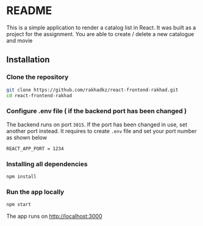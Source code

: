 # README

This is a simple application to render a catalog list in React. It was built as a project for the assignment. You are able to create / delete a new catalogue and movie

## Installation

### Clone the repository

```bash
git clone https://github.com/rakhadkz/react-frontend-rakhad.git
cd react-frontend-rakhad
```
### Configure .env  file ( if the backend port has been changed )
The backend runs on port ```3015```. If the port has been changed in use, set another port instead. It requires to create ```.env``` file and set your port number as shown below
```
REACT_APP_PORT = 1234
```
### Installing all dependencies
```
npm install
```

### Run the app locally
```ruby
npm start
```
The app runs on [http://localhost:3000](http://localhost:3000)
